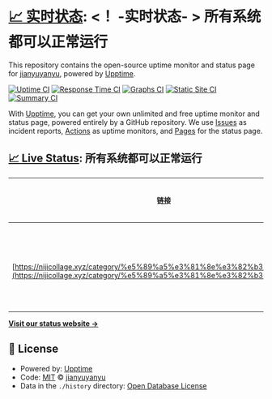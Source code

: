 # [📈 实时状态](https://nijicollage.xyz/category/%e5%89%a5%e3%81%8e%e3%82%b3%e3%83%a9/): <！ -实时状态- > **所有系统都可以正常运行**

This repository contains the open-source uptime monitor and status page for [jianyuyanyu](https://nijicollage.xyz/category/%e5%89%a5%e3%81%8e%e3%82%b3%e3%83%a9/), powered by [Upptime](https://github.com/upptime/upptime).

[![Uptime CI](https://github.com/jianyuyanyu/upptime/workflows/Uptime%20CI/badge.svg)](https://github.com/jianyuyanyu/upptime/actions?query=workflow%3A%22Uptime+CI%22)
[![Response Time CI](https://github.com/jianyuyanyu/upptime/workflows/Response%20Time%20CI/badge.svg)](https://github.com/jianyuyanyu/upptime/actions?query=workflow%3A%22Response+Time+CI%22)
[![Graphs CI](https://github.com/jianyuyanyu/upptime/workflows/Graphs%20CI/badge.svg)](https://github.com/jianyuyanyu/upptime/actions?query=workflow%3A%22Graphs+CI%22)
[![Static Site CI](https://github.com/jianyuyanyu/upptime/workflows/Static%20Site%20CI/badge.svg)](https://github.com/jianyuyanyu/upptime/actions?query=workflow%3A%22Static+Site+CI%22)
[![Summary CI](https://github.com/jianyuyanyu/upptime/workflows/Summary%20CI/badge.svg)](https://github.com/jianyuyanyu/upptime/actions?query=workflow%3A%22Summary+CI%22)

With [Upptime](https://upptime.js.org), you can get your own unlimited and free uptime monitor and status page, powered entirely by a GitHub repository. We use [Issues](https://github.com/jianyuyanyu/upptime/issues) as incident reports, [Actions](https://github.com/jianyuyanyu/upptime/actions) as uptime monitors, and [Pages](https://nijicollage.xyz/category/%e5%89%a5%e3%81%8e%e3%82%b3%e3%83%a9/) for the status page.

## [📈 Live Status](https://demo.upptime.js.org): <!--live status--> **所有系统都可以正常运行**

<!--start: status pages-->
<!-- This summary is generated by Upptime (https://github.com/upptime/upptime) -->
<!-- Do not edit this manually, your changes will be overwritten -->
<!-- prettier-ignore -->
| 链接 | 状态 | 历史 | 响应时间 | 正常运行时间 |
| --- | ------ | ------- | ------------- | ------ |
| <img alt="" src="https://icons.duckduckgo.com/ip3/nijicollage.xyz.ico" height="13"> [https://nijicollage.xyz/category/%e5%89%a5%e3%81%8e%e3%82%b3%e3%83%a9/](https://nijicollage.xyz/category/%e5%89%a5%e3%81%8e%e3%82%b3%e3%83%a9/) | 🟩 正常运行 | [https-nijicollage-xyz-category-e5-89-a5-e3-81-8e-e3-82-b3-e3-83-a9.yml](https://github.com/jianyuyanyu/upptime/commits/HEAD/history/https-nijicollage-xyz-category-e5-89-a5-e3-81-8e-e3-82-b3-e3-83-a9.yml) | <details><summary><img alt="响应时间图像" src="./graphs/https-nijicollage-xyz-category-e5-89-a5-e3-81-8e-e3-82-b3-e3-83-a9/response-time-week.png" height="20"> 831毫秒</summary><br><a href="https://nijicollage.xyz/category/%e5%89%a5%e3%81%8e%e3%82%b3%e3%83%a9//history/https-nijicollage-xyz-category-e5-89-a5-e3-81-8e-e3-82-b3-e3-83-a9"><img alt="响应时间 830" src="https://img.shields.io/endpoint?url=https%3A%2F%2Fraw.githubusercontent.com%2Fjianyuyanyu%2Fupptime%2FHEAD%2Fapi%2Fhttps-nijicollage-xyz-category-e5-89-a5-e3-81-8e-e3-82-b3-e3-83-a9%2Fresponse-time.json"></a><br><a href="https://nijicollage.xyz/category/%e5%89%a5%e3%81%8e%e3%82%b3%e3%83%a9//history/https-nijicollage-xyz-category-e5-89-a5-e3-81-8e-e3-82-b3-e3-83-a9"><img alt="24 小时响应时间 597" src="https://img.shields.io/endpoint?url=https%3A%2F%2Fraw.githubusercontent.com%2Fjianyuyanyu%2Fupptime%2FHEAD%2Fapi%2Fhttps-nijicollage-xyz-category-e5-89-a5-e3-81-8e-e3-82-b3-e3-83-a9%2Fresponse-time-day.json"></a><br><a href="https://nijicollage.xyz/category/%e5%89%a5%e3%81%8e%e3%82%b3%e3%83%a9//history/https-nijicollage-xyz-category-e5-89-a5-e3-81-8e-e3-82-b3-e3-83-a9"><img alt="7 天正常运行时间 831" src="https://img.shields.io/endpoint?url=https%3A%2F%2Fraw.githubusercontent.com%2Fjianyuyanyu%2Fupptime%2FHEAD%2Fapi%2Fhttps-nijicollage-xyz-category-e5-89-a5-e3-81-8e-e3-82-b3-e3-83-a9%2Fresponse-time-week.json"></a><br><a href="https://nijicollage.xyz/category/%e5%89%a5%e3%81%8e%e3%82%b3%e3%83%a9//history/https-nijicollage-xyz-category-e5-89-a5-e3-81-8e-e3-82-b3-e3-83-a9"><img alt="30天的正常运行时间 881" src="https://img.shields.io/endpoint?url=https%3A%2F%2Fraw.githubusercontent.com%2Fjianyuyanyu%2Fupptime%2FHEAD%2Fapi%2Fhttps-nijicollage-xyz-category-e5-89-a5-e3-81-8e-e3-82-b3-e3-83-a9%2Fresponse-time-month.json"></a><br><a href="https://nijicollage.xyz/category/%e5%89%a5%e3%81%8e%e3%82%b3%e3%83%a9//history/https-nijicollage-xyz-category-e5-89-a5-e3-81-8e-e3-82-b3-e3-83-a9"><img alt="1年的正常运行时间 902" src="https://img.shields.io/endpoint?url=https%3A%2F%2Fraw.githubusercontent.com%2Fjianyuyanyu%2Fupptime%2FHEAD%2Fapi%2Fhttps-nijicollage-xyz-category-e5-89-a5-e3-81-8e-e3-82-b3-e3-83-a9%2Fresponse-time-year.json"></a></details> | <details><summary><a href="https://nijicollage.xyz/category/%e5%89%a5%e3%81%8e%e3%82%b3%e3%83%a9//history/https-nijicollage-xyz-category-e5-89-a5-e3-81-8e-e3-82-b3-e3-83-a9">100.00%</a></summary><a href="https://nijicollage.xyz/category/%e5%89%a5%e3%81%8e%e3%82%b3%e3%83%a9//history/https-nijicollage-xyz-category-e5-89-a5-e3-81-8e-e3-82-b3-e3-83-a9"><img alt="正常运行时间 100.00%" src="https://img.shields.io/endpoint?url=https%3A%2F%2Fraw.githubusercontent.com%2Fjianyuyanyu%2Fupptime%2FHEAD%2Fapi%2Fhttps-nijicollage-xyz-category-e5-89-a5-e3-81-8e-e3-82-b3-e3-83-a9%2Fuptime.json"></a><br><a href="https://nijicollage.xyz/category/%e5%89%a5%e3%81%8e%e3%82%b3%e3%83%a9//history/https-nijicollage-xyz-category-e5-89-a5-e3-81-8e-e3-82-b3-e3-83-a9"><img alt="24 小时正常运行时间 100.00%" src="https://img.shields.io/endpoint?url=https%3A%2F%2Fraw.githubusercontent.com%2Fjianyuyanyu%2Fupptime%2FHEAD%2Fapi%2Fhttps-nijicollage-xyz-category-e5-89-a5-e3-81-8e-e3-82-b3-e3-83-a9%2Fuptime-day.json"></a><br><a href="https://nijicollage.xyz/category/%e5%89%a5%e3%81%8e%e3%82%b3%e3%83%a9//history/https-nijicollage-xyz-category-e5-89-a5-e3-81-8e-e3-82-b3-e3-83-a9"><img alt="7 天正常运行时间 100.00%" src="https://img.shields.io/endpoint?url=https%3A%2F%2Fraw.githubusercontent.com%2Fjianyuyanyu%2Fupptime%2FHEAD%2Fapi%2Fhttps-nijicollage-xyz-category-e5-89-a5-e3-81-8e-e3-82-b3-e3-83-a9%2Fuptime-week.json"></a><br><a href="https://nijicollage.xyz/category/%e5%89%a5%e3%81%8e%e3%82%b3%e3%83%a9//history/https-nijicollage-xyz-category-e5-89-a5-e3-81-8e-e3-82-b3-e3-83-a9"><img alt="30天的正常运行时间 100.00%" src="https://img.shields.io/endpoint?url=https%3A%2F%2Fraw.githubusercontent.com%2Fjianyuyanyu%2Fupptime%2FHEAD%2Fapi%2Fhttps-nijicollage-xyz-category-e5-89-a5-e3-81-8e-e3-82-b3-e3-83-a9%2Fuptime-month.json"></a><br><a href="https://nijicollage.xyz/category/%e5%89%a5%e3%81%8e%e3%82%b3%e3%83%a9//history/https-nijicollage-xyz-category-e5-89-a5-e3-81-8e-e3-82-b3-e3-83-a9"><img alt="1年的正常运行时间 100.00%" src="https://img.shields.io/endpoint?url=https%3A%2F%2Fraw.githubusercontent.com%2Fjianyuyanyu%2Fupptime%2FHEAD%2Fapi%2Fhttps-nijicollage-xyz-category-e5-89-a5-e3-81-8e-e3-82-b3-e3-83-a9%2Fuptime-year.json"></a></details>

<!--end: status pages-->

[**Visit our status website →**](https://nijicollage.xyz/category/%e5%89%a5%e3%81%8e%e3%82%b3%e3%83%a9/)

## 📄 License

- Powered by: [Upptime](https://github.com/upptime/upptime)
- Code: [MIT](./LICENSE) © [jianyuyanyu](https://nijicollage.xyz/category/%e5%89%a5%e3%81%8e%e3%82%b3%e3%83%a9/)
- Data in the `./history` directory: [Open Database License](https://opendatacommons.org/licenses/odbl/1-0/)
